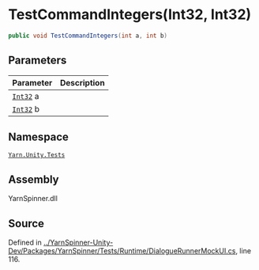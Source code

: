 # TestCommandIntegers\(Int32, Int32\)

```csharp
public void TestCommandIntegers(int a, int b)
```

## Parameters

| Parameter | Description |
| :--- | :--- |
| [`Int32`](https://docs.microsoft.com/dotnet/api/System.Int32) a |  |
| [`Int32`](https://docs.microsoft.com/dotnet/api/System.Int32) b |  |

## Namespace

[`Yarn.Unity.Tests`](../)

## Assembly

YarnSpinner.dll

## Source

Defined in [../YarnSpinner-Unity-Dev/Packages/YarnSpinner/Tests/Runtime/DialogueRunnerMockUI.cs](https://github.com/YarnSpinnerTool/YarnSpinner-Unity//blob/develop/Tests/Runtime/DialogueRunnerMockUI.cs#L116), line 116.

